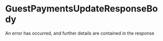 # GuestPaymentsUpdateResponseBody

An error has occurred, and further details are contained in the response

